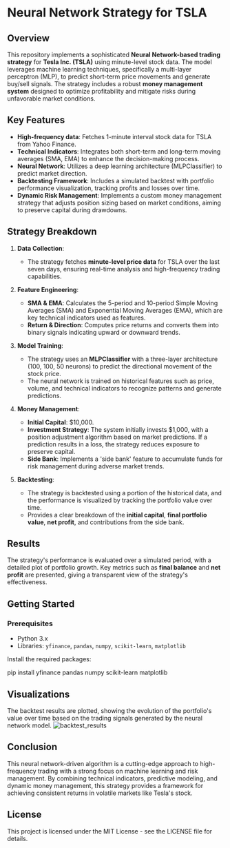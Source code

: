 # Neural Network Strategy for TSLA

## Overview

This repository implements a sophisticated **Neural Network-based trading strategy** for **Tesla Inc. (TSLA)** using minute-level stock data. The model leverages machine learning techniques, specifically a multi-layer perceptron (MLP), to predict short-term price movements and generate buy/sell signals. The strategy includes a robust **money management system** designed to optimize profitability and mitigate risks during unfavorable market conditions.

## Key Features

- **High-frequency data**: Fetches 1-minute interval stock data for TSLA from Yahoo Finance.
- **Technical Indicators**: Integrates both short-term and long-term moving averages (SMA, EMA) to enhance the decision-making process.
- **Neural Network**: Utilizes a deep learning architecture (MLPClassifier) to predict market direction.
- **Backtesting Framework**: Includes a simulated backtest with portfolio performance visualization, tracking profits and losses over time.
- **Dynamic Risk Management**: Implements a custom money management strategy that adjusts position sizing based on market conditions, aiming to preserve capital during drawdowns.

## Strategy Breakdown

1. **Data Collection**:
    - The strategy fetches **minute-level price data** for TSLA over the last seven days, ensuring real-time analysis and high-frequency trading capabilities.
    
2. **Feature Engineering**:
    - **SMA & EMA**: Calculates the 5-period and 10-period Simple Moving Averages (SMA) and Exponential Moving Averages (EMA), which are key technical indicators used as features.
    - **Return & Direction**: Computes price returns and converts them into binary signals indicating upward or downward trends.

3. **Model Training**:
    - The strategy uses an **MLPClassifier** with a three-layer architecture (100, 100, 50 neurons) to predict the directional movement of the stock price.
    - The neural network is trained on historical features such as price, volume, and technical indicators to recognize patterns and generate predictions.

4. **Money Management**:
    - **Initial Capital**: $10,000.
    - **Investment Strategy**: The system initially invests $1,000, with a position adjustment algorithm based on market predictions. If a prediction results in a loss, the strategy reduces exposure to preserve capital.
    - **Side Bank**: Implements a 'side bank' feature to accumulate funds for risk management during adverse market trends.

5. **Backtesting**:
    - The strategy is backtested using a portion of the historical data, and the performance is visualized by tracking the portfolio value over time.
    - Provides a clear breakdown of the **initial capital**, **final portfolio value**, **net profit**, and contributions from the side bank.

## Results

The strategy's performance is evaluated over a simulated period, with a detailed plot of portfolio growth. Key metrics such as **final balance** and **net profit** are presented, giving a transparent view of the strategy's effectiveness.

## Getting Started

### Prerequisites

- Python 3.x
- Libraries: `yfinance`, `pandas`, `numpy`, `scikit-learn`, `matplotlib`

Install the required packages:

pip install yfinance pandas numpy scikit-learn matplotlib

## Visualizations
The backtest results are plotted, showing the evolution of the portfolio's value over time based on the trading signals generated by the neural network model.
![backtest_results](https://github.com/user-attachments/assets/42e20faa-eecd-462d-a116-cf75e4fad501)

## Conclusion
This neural network-driven algorithm is a cutting-edge approach to high-frequency trading with a strong focus on machine learning and risk management. By combining technical indicators, predictive modeling, and dynamic money management, this strategy provides a framework for achieving consistent returns in volatile markets like Tesla's stock.

## License
This project is licensed under the MIT License - see the LICENSE file for details.

